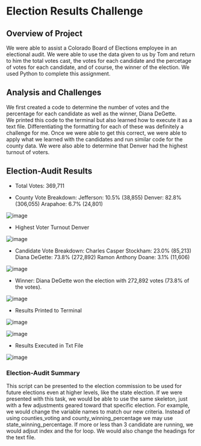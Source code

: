 # Election Results Challenge

## Overview of Project
We were able to assist a Colorado Board of Elections employee in an electional audit. 
We were able to use the data given to us by Tom and return to him the total votes cast, 
the votes for each candidate and the percetage of votes for each candidate, and of course, 
the winner of the election. We used Python to complete this assignment. 
 
## Analysis and Challenges
We first created a code to determine the number of votes and the percentage for each candidate as well as the winner, Diana DeGette.  
We printed this code to the terminal but also learned how to execute it as a text file.  Differentiating the formatting for each of these 
was definitely a challenge for me.  Once we were able to get this correct, we were able to apply what we learned with the candidates and run similar
code for the county data.  We were also able to determine that Denver had the highest turnout of voters.  

## Election-Audit Results
- Total Votes:
369,711 

- County Vote Breakdown:
Jefferson: 10.5% (38,855)
Denver: 82.8% (306,055)
Arapahoe: 6.7% (24,801)

![image](https://user-images.githubusercontent.com/64279232/125879041-207ac2df-f658-4bff-827d-ce4feea4866d.png)


- Highest Voter Turnout
Denver

![image](https://user-images.githubusercontent.com/64279232/125878936-b94adab2-8752-47aa-a3e6-fa8a34a00a50.png)


- Candidate Vote Breakdown:
Charles Casper Stockham: 23.0% (85,213)
Diana DeGette: 73.8% (272,892)
Ramon Anthony Doane: 3.1% (11,606)

![image](https://user-images.githubusercontent.com/64279232/125879157-06d2c2d8-d013-4ee1-9ee1-b3f312cc6c64.png)


- Winner:
Diana DeGette won the election with 272,892 votes (73.8% of the votes).

![image](https://user-images.githubusercontent.com/64279232/125879198-3d7bc8c2-7196-44fb-9144-375d991d5743.png)


- Results Printed to Terminal

![image](https://user-images.githubusercontent.com/64279232/125879271-2cc764f3-8e18-416c-975c-6a8fff7b1d13.png)

![image](https://user-images.githubusercontent.com/64279232/125879321-aa5f0e78-fe4d-47b4-b15e-8f89eaa28100.png)


- Results Executed in Txt File

![image](https://user-images.githubusercontent.com/64279232/125879365-0f4836ea-fe7f-4f8f-8334-ea544bfbe38e.png)



### Election-Audit Summary
This script can be presented to the election commission to be used for future elections even at higher levels, like the state election.  If we were presented with this task, 
we would be able to use the same skeleton, just with a few adjustments geared toward that specific election.  For example, we would change the variable names to match our new criteria.  Instead of using counties_voting and county_winning_percentage we may use state_winning_percentage.  If more or less than 3 candidate are running, we would adjsut index and the for loop.  We would also change the headings for the text file.  
